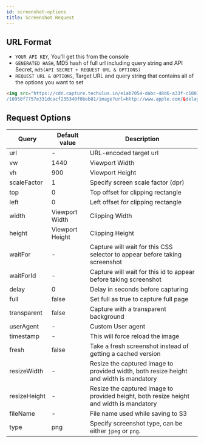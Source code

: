 ```yaml
---
id: screenshot-options
title: Screenshot Request
---
```


## URL Format

- `YOUR API KEY`, You'll get this from the console
- `GENERATED HASH`, MD5 hash of full url including query string and API Secret, `md5(API SECRET + REQUEST URL & OPTIONS)`
- `REQUEST URL & OPTIONS`, Target URL and query string that contains all of the options you want to set

```html
<img src="https://cdn.capture.techulus.in/e1ab7054-dabc-48d6-a33f-c18038aac1c8
/10958f7757e331dcacf235340f0beb81/image?url=http://www.apple.com/&delay=2">
```

## Request Options

| Query        	| Default value   	| Description                                                                             	|
|--------------	|-----------------	|-----------------------------------------------------------------------------------------	|
| url          	| -               	| URL-encoded target url                                                                  	|
| vw           	| 1440            	| Viewport Width                                                                          	|
| vh           	| 900             	| Viewport Height                                                                         	|
| scaleFactor  	| 1               	| Specify screen scale factor (dpr)                                                       	|
| top          	| 0               	| Top offset for clipping rectangle                                                       	|
| left         	| 0               	| Left offset for clipping rectangle                                                      	|
| width        	| Viewport Width  	| Clipping Width                                                                          	|
| height       	| Viewport Height 	| Clipping Height                                                                         	|
| waitFor      	| -               	| Capture will wait for this CSS selector to appear before taking screenshot              	|
| waitForId    	| -               	| Capture will wait for this id to appear before taking screenshot                        	|
| delay        	| 0               	| Delay in seconds before capturing                                                       	|
| full         	| false           	| Set full as true to capture full page                                                   	|
| transparent  	| false           	| Capture with a transparent background                                                   	|
| userAgent    	| -               	| Custom User agent                                                                       	|
| timestamp    	| -               	| This will force reload the image                                                        	|
| fresh        	| false           	| Take a fresh screenshot instead of getting a cached version                             	|
| resizeWidth  	| -               	| Resize the captured image to provided width, both resize height and width is mandatory  	|
| resizeHeight 	| -               	| Resize the captured image to provided height, both resize height and width is mandatory 	|
| fileName     	| -               	| File name used while saving to S3                                                       	|
| type         	| png              	| Specify screenshot type, can be either `jpeg` or `png`.                                  	|